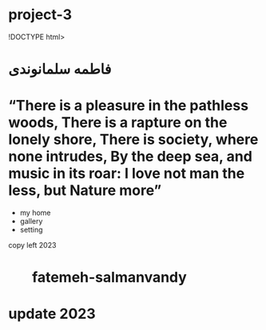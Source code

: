 # project-3
!DOCTYPE html>
<html lang="en">
<head>
    <meta charset="UTF-8">
    <meta http-equiv="X-UA-Compatible" content="IE=edge">
    <meta name="viewport" content="width=device-width, initial-scale=1.0">
    <title>Document</title>
</head>
<body>
    <h1>فاطمه سلمانوندی</h1>
    <h1>“There is a pleasure in the pathless woods,
        There is a rapture on the lonely shore,
        There is society, where none intrudes,
        By the deep sea, and music in its roar:
        I love not man the less, but Nature more”
        </h1>
        <ul>
            <li>my home</li>
            <li>gallery</li>
            <li>setting</li>
        </ul>
        <footer>copy left 2023</footer>
         <h1>
            <ul>fatemeh-salmanvandy</ul>
            <h1>update 2023</h1>
        </h1>

</body>
</html>
